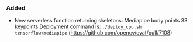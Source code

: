 ### Added

- New serverless function returning skeletons: Mediapipe body points 33 keypoints
  Deployment command is: `./deploy_cpu.sh tensorflow/mediapipe` (<https://github.com/opencv/cvat/pull/7108>)
